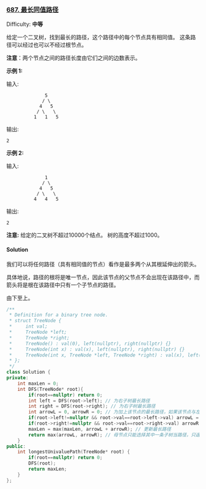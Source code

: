 ### [687\. 最长同值路径](https://leetcode-cn.com/problems/longest-univalue-path/)

Difficulty: **中等**


给定一个二叉树，找到最长的路径，这个路径中的每个节点具有相同值。 这条路径可以经过也可以不经过根节点。

**注意**：两个节点之间的路径长度由它们之间的边数表示。

**示例 1:**

输入:

```
              5
             / \
            4   5
           / \   \
          1   1   5
```

输出:

```
2
```

**示例 2:**

输入:

```
              1
             / \
            4   5
           / \   \
          4   4   5
```

输出:

```
2
```

**注意:** 给定的二叉树不超过10000个结点。 树的高度不超过1000。


#### Solution

我们可以将任何路径（具有相同值的节点）看作是最多两个从其根延伸出的箭头。

具体地说，路径的根将是唯一节点，因此该节点的父节点不会出现在该路径中，而箭头将是根在该路径中只有一个子节点的路径。

由下至上。


```cpp
​/**
 * Definition for a binary tree node.
 * struct TreeNode {
 *     int val;
 *     TreeNode *left;
 *     TreeNode *right;
 *     TreeNode() : val(0), left(nullptr), right(nullptr) {}
 *     TreeNode(int x) : val(x), left(nullptr), right(nullptr) {}
 *     TreeNode(int x, TreeNode *left, TreeNode *right) : val(x), left(left), right(right) {}
 * };
 */
class Solution {
private:
    int maxLen = 0;
    int DFS(TreeNode* root){
        if(root==nullptr) return 0;
        int left = DFS(root->left); // 为右子树最长路径
        int right = DFS(root->right); // 为右子树最长路径
        int arrowL = 0, arrowR = 0; // 为加上该节点的最长路径，如果该节点与左子节点相等就等于left+1。
        if(root->left!=nullptr && root->val==root->left->val) arrowL = left + 1;
        if(root->right!=nullptr && root->val==root->right->val) arrowR = right + 1;
        maxLen = max(maxLen, arrowL + arrowR); // 更新最长路径
        return max(arrowL, arrowR); // 母节点只能选择其中一条子树当路径，只返回最长的
    }
public:
    int longestUnivaluePath(TreeNode* root) {
        if(root==nullptr) return 0;
        DFS(root);
        return maxLen;
    }
};
```